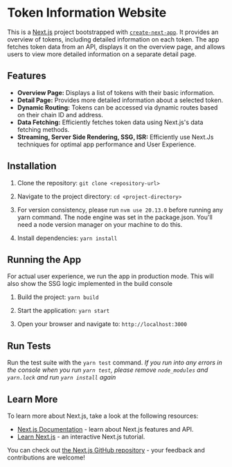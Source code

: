 # Token Information Website

This is a [Next.js](https://nextjs.org/) project bootstrapped with [`create-next-app`](https://github.com/vercel/next.js/tree/canary/packages/create-next-app). It provides an overview of tokens, including detailed information on each token. The app fetches token data from an API, displays it on the overview page, and allows users to view more detailed information on a separate detail page.

## Features

- **Overview Page:** Displays a list of tokens with their basic information.
- **Detail Page:** Provides more detailed information about a selected token.
- **Dynamic Routing:** Tokens can be accessed via dynamic routes based on their chain ID and address.
- **Data Fetching:** Efficiently fetches token data using Next.js's data fetching methods.
- **Streaming, Server Side Rendering, SSG, ISR:** Efficiently use Next.Js techniques for optimal app performance and User Experience.

## Installation

1. Clone the repository: `git clone <repository-url>`

2. Navigate to the project directory: `cd <project-directory>`

3. For version consistency, please run `nvm use 20.13.0` before running any yarn command. The node engine was set in the package.json. You'll need a node version manager on your machine to do this.
  
4. Install dependencies: `yarn install`

## Running the App
For actual user experience, we run the app in production mode. This will also show the SSG logic implemented in the build console
1. Build the project: `yarn build`

2. Start the application: `yarn start`

3. Open your browser and navigate to: `http://localhost:3000`

## Run Tests
Run the test suite with the `yarn test` command.
_If you run into any errors in the console when you run `yarn test`, please remove `node_modules` and `yarn.lock` and run `yarn install` again_

## Learn More

To learn more about Next.js, take a look at the following resources:

- [Next.js Documentation](https://nextjs.org/docs) - learn about Next.js features and API.
- [Learn Next.js](https://nextjs.org/learn) - an interactive Next.js tutorial.

You can check out [the Next.js GitHub repository](https://github.com/vercel/next.js/) - your feedback and contributions are welcome!
